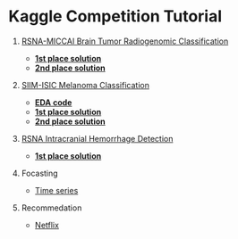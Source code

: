 # Kaggle Competition Tutorial 

1. [RSNA-MICCAI Brain Tumor Radiogenomic Classification](https://www.kaggle.com/competitions/rsna-miccai-brain-tumor-radiogenomic-classification/discussion/281347)
    - [**1st place solution**](https://github.com/FirasBaba/rsna-resnet10)
    - [**2nd place solution**](https://www.kaggle.com/code/minhnhatphan/rnsa-21-cnn-lstm-train/notebook)

2. [SIIM-ISIC Melanoma Classification](https://www.kaggle.com/competitions/siim-isic-melanoma-classification)
    - [**EDA code**](https://www.kaggle.com/code/andradaolteanu/melanoma-competiton-aug-resnet-effnet-lb-0-91?scriptVersionId=38656777)
    - [**1st place solution**](https://github.com/haqishen/SIIM-ISIC-Melanoma-Classification-1st-Place-Solution)
    - [**2nd place solution**](https://github.com/i-pan/kaggle-melanoma)
    
3. [RSNA Intracranial Hemorrhage Detection](https://www.kaggle.com/c/rsna-intracranial-hemorrhage-detection)
    - [**1st place solution**](https://github.com/SeuTao/RSNA2019_Intracranial-Hemorrhage-Detection)

4. Focasting 
    - [Time series](https://www.kaggle.com/code/eamini/firstplacenb-wids-2023)

5. Recommedation
    - [Netflix](https://www.kaggle.com/datasets/netflix-inc/netflix-prize-data)
